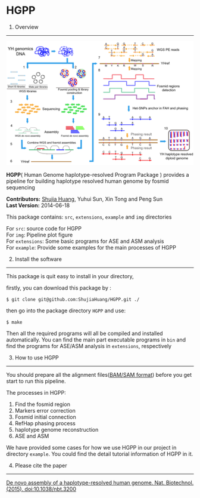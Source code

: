 HGPP
====

1. Overview
-----------

[![pipeline plot](https://github.com/ShujiaHuang/HGPP/blob/master/img/pipeline2.png)](https://github.com/ShujiaHuang/HGPP/blob/master/img/pipeline2.png)

__HGPP__( Human Genome haplotype-resolved Program Package ) provides a pipeline for building haplotype resolved human genome by fosmid sequencing 

__Contributors:__ [Shujia Huang](https://github.com/ShujiaHuang), Yuhui Sun, Xin Tong and Peng Sun <br/>
__Last Version:__ 2014-06-18                                     <br/>

This package contains: `src`, `extensions`, `example` and `img` directories

For `src`: source code for HGPP     
For `img`: Pipeline plot figure    
For `extensions`: Some basic programs for ASE and ASM analysis     
For `example`: Provide some examples for the main processes of HGPP        


2. Install the software
-----------------------

This package is quit easy to install in your directory, 

firstly, you can download this package by :

```
$ git clone git@github.com:ShujiaHuang/HGPP.git ./
```

then go into the package directory `HGPP` and use:

```
$ make
```

Then all the required programs will all be compiled and installed automatically. You can find the main part executable programs in `bin` and find the programs for ASE/ASM analysis in `extensions`, respectively 

3. How to use HGPP
-------------------

You should prepare all the alignment files([BAM/SAM format](http://samtools.github.io/hts-specs/SAMv1.pdf)) before you get start to run this pipeline.

The processes in HGPP:    

1) Find the fosmid region   
2) Markers error correction     
3) Fosmid initial connection       
4) RefHap phasing process       
5) haplotype genome reconstruction       
6) ASE and ASM       

We have provided some cases for how we use HGPP in our project in directory `example`. You could find the detail tutorial information of HGPP in it. 


4. Please cite the paper
-----------------------

[De novo assembly of a haplotype-resolved human genome. Nat. Biotechnol. (2015). doi:10.1038/nbt.3200](http://www.nature.com/nbt/journal/vaop/ncurrent/full/nbt.3200.html)




